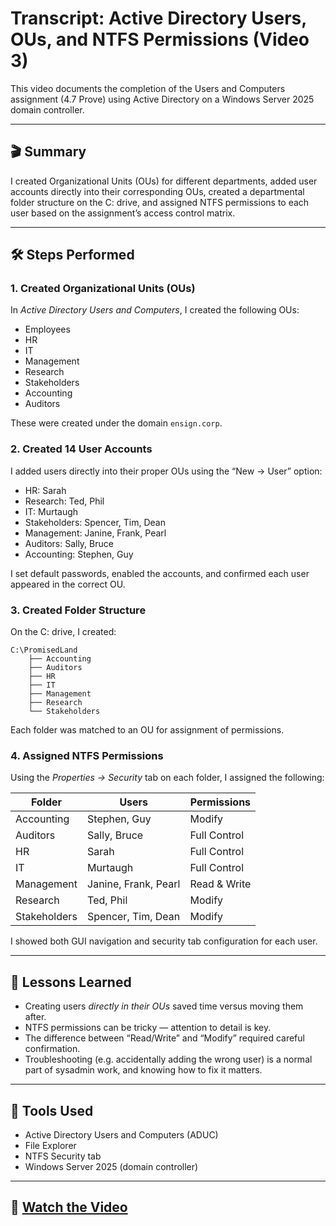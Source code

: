 # Transcript: Active Directory Users, OUs, and NTFS Permissions (Video 3)

This video documents the completion of the Users and Computers assignment (4.7 Prove) using Active Directory on a Windows Server 2025 domain controller.

---

## 🎬 Summary

I created Organizational Units (OUs) for different departments, added user accounts directly into their corresponding OUs, created a departmental folder structure on the C: drive, and assigned NTFS permissions to each user based on the assignment’s access control matrix.

---

## 🛠️ Steps Performed

### 1. Created Organizational Units (OUs)
In *Active Directory Users and Computers*, I created the following OUs:
- Employees
- HR
- IT
- Management
- Research
- Stakeholders
- Accounting
- Auditors

These were created under the domain `ensign.corp`.

### 2. Created 14 User Accounts
I added users directly into their proper OUs using the “New → User” option:
- HR: Sarah
- Research: Ted, Phil
- IT: Murtaugh
- Stakeholders: Spencer, Tim, Dean
- Management: Janine, Frank, Pearl
- Auditors: Sally, Bruce
- Accounting: Stephen, Guy

I set default passwords, enabled the accounts, and confirmed each user appeared in the correct OU.

### 3. Created Folder Structure
On the C: drive, I created:

```
C:\PromisedLand
    ├── Accounting
    ├── Auditors
    ├── HR
    ├── IT
    ├── Management
    ├── Research
    └── Stakeholders
```

Each folder was matched to an OU for assignment of permissions.

### 4. Assigned NTFS Permissions
Using the *Properties → Security* tab on each folder, I assigned the following:

| Folder       | Users                       | Permissions     |
|--------------|-----------------------------|-----------------|
| Accounting   | Stephen, Guy                | Modify          |
| Auditors     | Sally, Bruce                | Full Control    |
| HR           | Sarah                       | Full Control    |
| IT           | Murtaugh                    | Full Control    |
| Management   | Janine, Frank, Pearl        | Read & Write    |
| Research     | Ted, Phil                   | Modify          |
| Stakeholders | Spencer, Tim, Dean          | Modify          |

I showed both GUI navigation and security tab configuration for each user.

---

## 🧠 Lessons Learned

- Creating users *directly in their OUs* saved time versus moving them after.
- NTFS permissions can be tricky — attention to detail is key.
- The difference between “Read/Write” and “Modify” required careful confirmation.
- Troubleshooting (e.g. accidentally adding the wrong user) is a normal part of sysadmin work, and knowing how to fix it matters.

---

## 🧰 Tools Used

- Active Directory Users and Computers (ADUC)
- File Explorer
- NTFS Security tab
- Windows Server 2025 (domain controller)

---

## 🔗 [Watch the Video](https://youtu.be/hFWW-Em5pkk)
